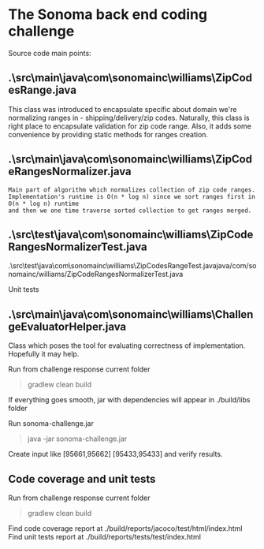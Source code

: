 # The Sonoma back end coding challenge

Source code main points:
## .\src\main\java\com\sonomainc\williams\ZipCodesRange.java

   This class was introduced to encapsulate specific about domain we're normalizing ranges in - shipping/delivery/zip codes.
   Naturally, this class is right place to encapsulate validation for zip code range. Also, it adds
   some convenience by providing static methods for ranges creation.

## .\src\main\java\com\sonomainc\williams\ZipCodeRangesNormalizer.java

    Main part of algorithm which normalizes collection of zip code ranges.
    Implementation's runtime is O(n * log n) since we sort ranges first in O(n * log n) runtime
    and then we one time traverse sorted collection to get ranges merged.

## .\src\test\java\com\sonomainc\williams\ZipCodeRangesNormalizerTest.java
   .\src\test\java\com\sonomainc\williams\ZipCodesRangeTest.javajava/com/sonomainc/williams/ZipCodeRangesNormalizerTest.java

  Unit tests

## .\src\main\java\com\sonomainc\williams\ChallengeEvaluatorHelper.java

   Class which poses the tool for evaluating correctness of implementation. Hopefully it may help.

   Run from challenge response current folder

   > gradlew clean build

   If everything goes smooth, jar with dependencies will appear in ./build/libs folder
   
   Run sonoma-challenge.jar

   > java -jar sonoma-challenge.jar

   Create input like [95661,95662] [95433,95433] and verify results.

## Code coverage and unit tests
   
   Run from challenge response current folder

   > gradlew clean build
   
   Find code coverage report at ./build/reports/jacoco/test/html/index.html
   Find unit tests report  at ./build/reports/tests/test/index.html


 
   
  



